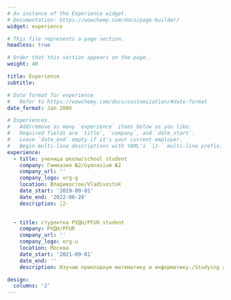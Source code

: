 ```yaml
---
# An instance of the Experience widget.
# Documentation: https://wowchemy.com/docs/page-builder/
widget: experience

# This file represents a page section.
headless: true

# Order that this section appears on the page.
weight: 40

title: Experience
subtitle:

# Date format for experience
#   Refer to https://wowchemy.com/docs/customization/#date-format
date_format: Jan 2006

# Experiences.
#   Add/remove as many `experience` items below as you like.
#   Required fields are `title`, `company`, and `date_start`.
#   Leave `date_end` empty if it's your current employer.
#   Begin multi-line descriptions with YAML's `|2-` multi-line prefix.
experience:
  - title: ученица школы/school student
    company: Гимназия №2/Gymnasium №2
    company_url: ''
    company_logo: org-g
    location: Владивосток/Vladivostok
    date_start: '2019-09-01'
    date_end: '2022-06-28'
    description: |2-
        

  - title: студентка РУДН/PFUR student
    company: РУДН/PFUR
    company_url: ''
    company_logo: org-u
    location: Москва
    date_start: '2021-09-01'
    date_end: ''
    description: Изучаю прикладную математику и информатику./Studying applied mathematics and informatics.

design:
  columns: '2'
---
```

